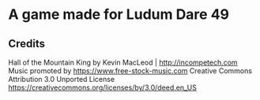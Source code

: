 # A game made for Ludum Dare 49

## Credits
Hall of the Mountain King by Kevin MacLeod | http://incompetech.com
Music promoted by https://www.free-stock-music.com
Creative Commons Attribution 3.0 Unported License
https://creativecommons.org/licenses/by/3.0/deed.en_US
